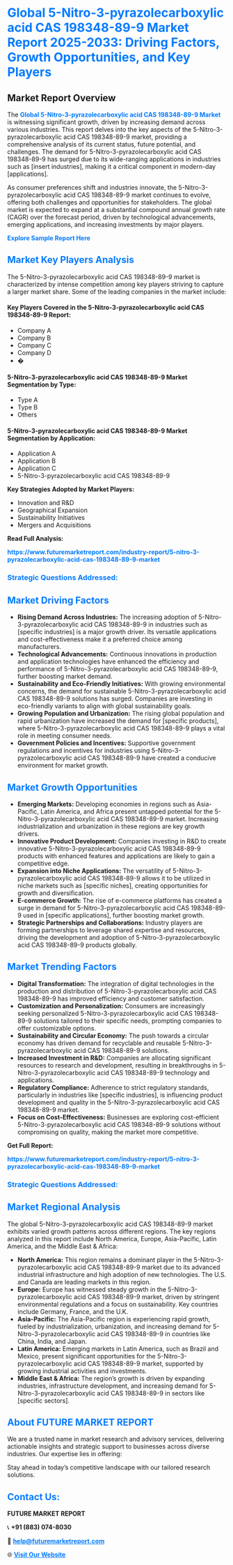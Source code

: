 <h1 style="color: #007BFF;">Global 5-Nitro-3-pyrazolecarboxylic acid CAS 198348-89-9 Market Report 2025-2033: Driving Factors, Growth Opportunities, and Key Players</h1>

<section id="overview">
<h2>Market Report Overview</h2>
<p>The <a href="https://www.futuremarketreport.com/industry-report/5-nitro-3-pyrazolecarboxylic-acid-cas-198348-89-9-market" style="color: #007BFF; text-decoration: none;"><strong>Global 5-Nitro-3-pyrazolecarboxylic acid CAS 198348-89-9 Market</strong></a> is witnessing significant growth, driven by increasing demand across various industries. This report delves into the key aspects of the 5-Nitro-3-pyrazolecarboxylic acid CAS 198348-89-9 market, providing a comprehensive analysis of its current status, future potential, and challenges. The demand for 5-Nitro-3-pyrazolecarboxylic acid CAS 198348-89-9 has surged due to its wide-ranging applications in industries such as [insert industries], making it a critical component in modern-day [applications].</p>
<p>As consumer preferences shift and industries innovate, the 5-Nitro-3-pyrazolecarboxylic acid CAS 198348-89-9 market continues to evolve, offering both challenges and opportunities for stakeholders. The global market is expected to expand at a substantial compound annual growth rate (CAGR) over the forecast period, driven by technological advancements, emerging applications, and increasing investments by major players.</p>
</section>

<section id="overview">
<p><a href="https://www.futuremarketreport.com/request-sample/reportId=111212" style="color: #007BFF; text-decoration: none;"><strong>Explore Sample Report Here</strong></a></p>
</section>

<section id="key-players">
<h2 style="color: #007BFF;">Market Key Players Analysis</h2>
<p>The 5-Nitro-3-pyrazolecarboxylic acid CAS 198348-89-9 market is characterized by intense competition among key players striving to capture a larger market share. Some of the leading companies in the market include:</p>
<h4>Key Players Covered in the 5-Nitro-3-pyrazolecarboxylic acid CAS 198348-89-9 Report:</h4>
<ul><li>Company A</li><li>Company B</li><li>Company C</li><li>Company D</li><li>�</li></ul>
<h4>5-Nitro-3-pyrazolecarboxylic acid CAS 198348-89-9 Market Segmentation by Type:</h4>
<ul><li>Type A</li><li>Type B</li><li>Others</li></ul>

<h4>5-Nitro-3-pyrazolecarboxylic acid CAS 198348-89-9 Market Segmentation by Application:</h4>
<ul><li>Application A</li><li>Application B</li><li>Application C</li><li>5-Nitro-3-pyrazolecarboxylic acid CAS 198348-89-9</li></ul>
<p><strong>Key Strategies Adopted by Market Players:</strong></p>
<ul>
<li>Innovation and R&D</li>
<li>Geographical Expansion</li>
<li>Sustainability Initiatives</li>
<li>Mergers and Acquisitions</li>
</ul>
</section>

<section>
<p><strong>Read Full Analysis: </strong></p><a href="https://www.futuremarketreport.com/industry-report/5-nitro-3-pyrazolecarboxylic-acid-cas-198348-89-9-market" style="color: #007BFF; text-decoration: none;"><strong>https://www.futuremarketreport.com/industry-report/5-nitro-3-pyrazolecarboxylic-acid-cas-198348-89-9-market</strong></a>
<h3 style="color: #007BFF;">Strategic Questions Addressed:</h3>
</section>

<section id="driving-factors">
<h2 style="color: #007BFF;">Market Driving Factors</h2>
<ul>
<li><strong>Rising Demand Across Industries:</strong> The increasing adoption of 5-Nitro-3-pyrazolecarboxylic acid CAS 198348-89-9 in industries such as [specific industries] is a major growth driver. Its versatile applications and cost-effectiveness make it a preferred choice among manufacturers.</li>
<li><strong>Technological Advancements:</strong> Continuous innovations in production and application technologies have enhanced the efficiency and performance of 5-Nitro-3-pyrazolecarboxylic acid CAS 198348-89-9, further boosting market demand.</li>
<li><strong>Sustainability and Eco-Friendly Initiatives:</strong> With growing environmental concerns, the demand for sustainable 5-Nitro-3-pyrazolecarboxylic acid CAS 198348-89-9 solutions has surged. Companies are investing in eco-friendly variants to align with global sustainability goals.</li>
<li><strong>Growing Population and Urbanization:</strong> The rising global population and rapid urbanization have increased the demand for [specific products], where 5-Nitro-3-pyrazolecarboxylic acid CAS 198348-89-9 plays a vital role in meeting consumer needs.</li>
<li><strong>Government Policies and Incentives:</strong> Supportive government regulations and incentives for industries using 5-Nitro-3-pyrazolecarboxylic acid CAS 198348-89-9 have created a conducive environment for market growth.</li>
</ul>
</section>

<section id="growth-opportunities">
<h2 style="color: #007BFF;">Market Growth Opportunities</h2>
<ul>
<li><strong>Emerging Markets:</strong> Developing economies in regions such as Asia-Pacific, Latin America, and Africa present untapped potential for the 5-Nitro-3-pyrazolecarboxylic acid CAS 198348-89-9 market. Increasing industrialization and urbanization in these regions are key growth drivers.</li>
<li><strong>Innovative Product Development:</strong> Companies investing in R&D to create innovative 5-Nitro-3-pyrazolecarboxylic acid CAS 198348-89-9 products with enhanced features and applications are likely to gain a competitive edge.</li>
<li><strong>Expansion into Niche Applications:</strong> The versatility of 5-Nitro-3-pyrazolecarboxylic acid CAS 198348-89-9 allows it to be utilized in niche markets such as [specific niches], creating opportunities for growth and diversification.</li>
<li><strong>E-commerce Growth:</strong> The rise of e-commerce platforms has created a surge in demand for 5-Nitro-3-pyrazolecarboxylic acid CAS 198348-89-9 used in [specific applications], further boosting market growth.</li>
<li><strong>Strategic Partnerships and Collaborations:</strong> Industry players are forming partnerships to leverage shared expertise and resources, driving the development and adoption of 5-Nitro-3-pyrazolecarboxylic acid CAS 198348-89-9 products globally.</li>
</ul>
</section>

<section id="trending-factors">
<h2 style="color: #007BFF;">Market Trending Factors</h2>
<ul>
<li><strong>Digital Transformation:</strong> The integration of digital technologies in the production and distribution of 5-Nitro-3-pyrazolecarboxylic acid CAS 198348-89-9 has improved efficiency and customer satisfaction.</li>
<li><strong>Customization and Personalization:</strong> Consumers are increasingly seeking personalized 5-Nitro-3-pyrazolecarboxylic acid CAS 198348-89-9 solutions tailored to their specific needs, prompting companies to offer customizable options.</li>
<li><strong>Sustainability and Circular Economy:</strong> The push towards a circular economy has driven demand for recyclable and reusable 5-Nitro-3-pyrazolecarboxylic acid CAS 198348-89-9 solutions.</li>
<li><strong>Increased Investment in R&D:</strong> Companies are allocating significant resources to research and development, resulting in breakthroughs in 5-Nitro-3-pyrazolecarboxylic acid CAS 198348-89-9 technology and applications.</li>
<li><strong>Regulatory Compliance:</strong> Adherence to strict regulatory standards, particularly in industries like [specific industries], is influencing product development and quality in the 5-Nitro-3-pyrazolecarboxylic acid CAS 198348-89-9 market.</li>
<li><strong>Focus on Cost-Effectiveness:</strong> Businesses are exploring cost-efficient 5-Nitro-3-pyrazolecarboxylic acid CAS 198348-89-9 solutions without compromising on quality, making the market more competitive.</li>
</ul>
</section>

<section>
<p><strong>Get Full Report: </strong></p><a href="https://www.futuremarketreport.com/industry-report/5-nitro-3-pyrazolecarboxylic-acid-cas-198348-89-9-market" style="color: #007BFF; text-decoration: none;"><strong>https://www.futuremarketreport.com/industry-report/5-nitro-3-pyrazolecarboxylic-acid-cas-198348-89-9-market</strong></a>
<h3 style="color: #007BFF;">Strategic Questions Addressed:</h3>
</section>


<section id="regional-analysis">
<h2 style="color: #007BFF;">Market Regional Analysis</h2>
<p>The global 5-Nitro-3-pyrazolecarboxylic acid CAS 198348-89-9 market exhibits varied growth patterns across different regions. The key regions analyzed in this report include North America, Europe, Asia-Pacific, Latin America, and the Middle East & Africa:</p>
<ul>
<li><strong>North America:</strong> This region remains a dominant player in the 5-Nitro-3-pyrazolecarboxylic acid CAS 198348-89-9 market due to its advanced industrial infrastructure and high adoption of new technologies. The U.S. and Canada are leading markets in this region.</li>
<li><strong>Europe:</strong> Europe has witnessed steady growth in the 5-Nitro-3-pyrazolecarboxylic acid CAS 198348-89-9 market, driven by stringent environmental regulations and a focus on sustainability. Key countries include Germany, France, and the U.K.</li>
<li><strong>Asia-Pacific:</strong> The Asia-Pacific region is experiencing rapid growth, fueled by industrialization, urbanization, and increasing demand for 5-Nitro-3-pyrazolecarboxylic acid CAS 198348-89-9 in countries like China, India, and Japan.</li>
<li><strong>Latin America:</strong> Emerging markets in Latin America, such as Brazil and Mexico, present significant opportunities for the 5-Nitro-3-pyrazolecarboxylic acid CAS 198348-89-9 market, supported by growing industrial activities and investments.</li>
<li><strong>Middle East & Africa:</strong> The region’s growth is driven by expanding industries, infrastructure development, and increasing demand for 5-Nitro-3-pyrazolecarboxylic acid CAS 198348-89-9 in sectors like [specific sectors].</li>
</ul>
</section>

<footer>
<h2 style="color: #007BFF;">About FUTURE MARKET REPORT</h2>
<p>We are a trusted name in market research and advisory services, delivering actionable insights and strategic support to businesses across diverse industries. Our expertise lies in offering:</p>

<p>Stay ahead in today’s competitive landscape with our tailored research solutions.</p>

<h2 style="color: #007BFF;">Contact Us:</h2>
<p><strong>FUTURE MARKET REPORT</strong></p>
<p>📞 <strong>+91 (883) 074-8030</strong></p>
<p>📧 <strong><a href="mailto:help@futuremarketreport.com" style="color: #007BFF;">help@futuremarketreport.com</a></strong></p>
<p>🌐 <strong><a href="https://www.futuremarketreport.com/" style="color: #007BFF;">Visit Our Website</a></strong></p>
</footer>